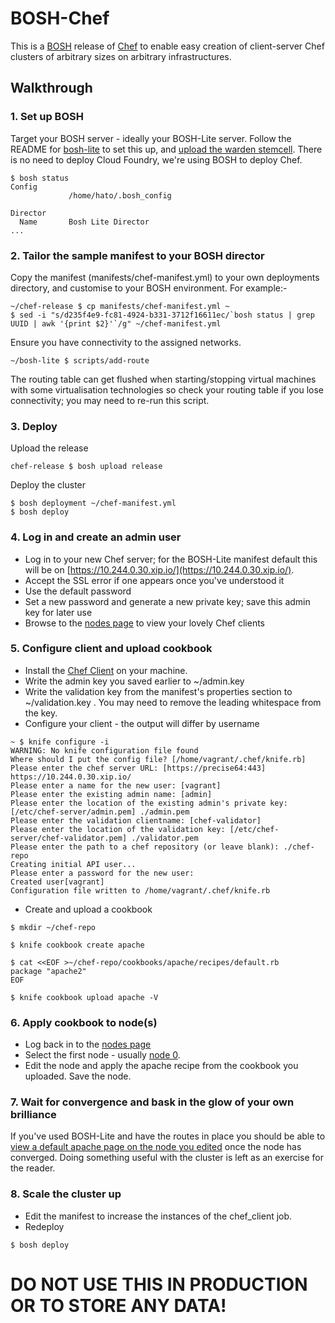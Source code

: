# BOSH-Chef

This is a [BOSH](https://github.com/cloudfoundry/bosh) release of [Chef](http://www.opscode.com/chef/) to enable easy creation of client-server Chef clusters of arbitrary sizes on arbitrary infrastructures.

## Walkthrough

### 1. Set up BOSH

Target your BOSH server - ideally your BOSH-Lite server. Follow the README for [bosh-lite](https://github.com/cloudfoundry/bosh-lite) to set this up, and [upload the warden stemcell](https://github.com/cloudfoundry/bosh-lite#upload-warden-stemcell). There is no need to deploy Cloud Foundry, we're using BOSH to deploy Chef.

```
$ bosh status
Config
             /home/hato/.bosh_config

Director
  Name       Bosh Lite Director
...
```


### 2. Tailor the sample manifest to your BOSH director

Copy the manifest (manifests/chef-manifest.yml) to your own deployments directory, and customise to your BOSH environment. For example:-
```
~/chef-release $ cp manifests/chef-manifest.yml ~
$ sed -i "s/d235f4e9-fc81-4924-b331-3712f16611ec/`bosh status | grep UUID | awk '{print $2}'`/g" ~/chef-manifest.yml
```
Ensure you have connectivity to the assigned networks.
```
~/bosh-lite $ scripts/add-route
```
The routing table can get flushed when starting/stopping virtual machines with some virtualisation technologies so check your routing table if you lose connectivity; you may need to re-run this script.

### 3. Deploy

Upload the release
```
chef-release $ bosh upload release
```
Deploy the cluster
```
$ bosh deployment ~/chef-manifest.yml
$ bosh deploy

```

### 4. Log in and create an admin user

- Log in to your new Chef server; for the BOSH-Lite manifest default this will be on [https://10.244.0.30.xip.io/](https://10.244.0.30.xip.io/).
- Accept the SSL error if one appears once you've understood it
- Use the default password
- Set a new password and generate a new private key; save this admin key for later use
- Browse to the [nodes page](https://10.244.0.30.xip.io/nodes) to view your lovely Chef clients

### 5. Configure client and upload cookbook

- Install the [Chef Client](http://www.opscode.com/chef/install/) on your machine.
- Write the admin key you saved earlier to ~/admin.key
- Write the validation key from the manifest's properties section to ~/validation.key . You may need to remove the leading whitespace from the key.
- Configure your client - the output will differ by username
```
~ $ knife configure -i
WARNING: No knife configuration file found
Where should I put the config file? [/home/vagrant/.chef/knife.rb]
Please enter the chef server URL: [https://precise64:443] https://10.244.0.30.xip.io/
Please enter a name for the new user: [vagrant]
Please enter the existing admin name: [admin]
Please enter the location of the existing admin's private key: [/etc/chef-server/admin.pem] ./admin.pem
Please enter the validation clientname: [chef-validator]
Please enter the location of the validation key: [/etc/chef-server/chef-validator.pem] ./validator.pem
Please enter the path to a chef repository (or leave blank): ./chef-repo
Creating initial API user...
Please enter a password for the new user:
Created user[vagrant]
Configuration file written to /home/vagrant/.chef/knife.rb
```
- Create and upload a cookbook
```
$ mkdir ~/chef-repo

$ knife cookbook create apache

$ cat <<EOF >~/chef-repo/cookbooks/apache/recipes/default.rb
package "apache2"
EOF

$ knife cookbook upload apache -V
```

### 6. Apply cookbook to node(s)

- Log back in to the [nodes page](https://10.244.0.30.xip.io/nodes)
- Select the first node - usually [node 0](https://10.244.0.30.xip.io/nodes/0.chef-client.chef1.chef-warden.bosh).
- Edit the node and apply the apache recipe from the cookbook you uploaded. Save the node.

### 7. Wait for convergence and bask in the glow of your own brilliance

If you've used BOSH-Lite and have the routes in place you should be able to [view a default apache page on the node you edited](http://10.244.0.50/) once the node has converged. Doing something useful with the cluster is left as an exercise for the reader.

### 8. Scale the cluster up

- Edit the manifest to increase the instances of the chef_client job.
- Redeploy
```
$ bosh deploy
```

# DO NOT USE THIS IN PRODUCTION OR TO STORE ANY DATA!